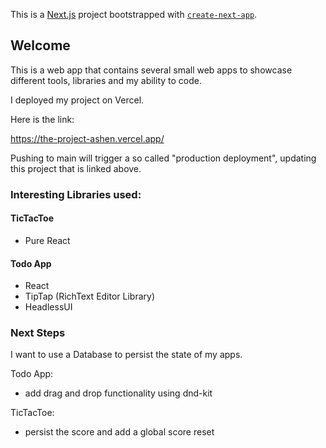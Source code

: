 This is a [Next.js](https://nextjs.org/) project bootstrapped with [`create-next-app`](https://github.com/vercel/next.js/tree/canary/packages/create-next-app).

## Welcome

This is a web app that contains several small web apps to showcase different tools, libraries and my ability to code.

I deployed my project on Vercel. 

Here is the link:

https://the-project-ashen.vercel.app/

Pushing to main will trigger a so called "production deployment",
updating this project that is linked above.

### Interesting Libraries used:
#### TicTacToe
- Pure React
 
#### Todo App
- React
- TipTap (RichText Editor Library)
- HeadlessUI

### Next Steps
I want to use a Database to persist the state of my apps.

Todo App:
- add drag and drop functionality using dnd-kit

TicTacToe:
- persist the score and add a global score reset
